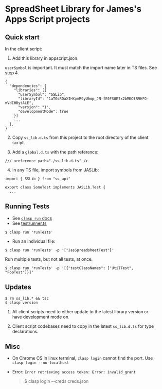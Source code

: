 # SpreadSheet Library for James's Apps Script projects

## Quick start

In the client script:

1. Add this library in appscript.json

`userSymbol` is important. It must match the import name later in TS files. See step 4.

```
{
  "dependencies": {
    "libraries": [{
      "userSymbol": "SSLib",
      "libraryId": "1aTGsRDaXIHXpmR9yUhop_JN-fE0FS0E7x2bMKOtR9HFO-mVdIHBytALE",
      "version": "1",
      "developmentMode": true
    }]
    ...
  },
}

```

2. Copy `ss_lib.d.ts` from this project to the root directory of the client script.

3. Add a `global.d.ts` with the path reference:

```
/// <reference path="./ss_lib.d.ts" />
```

4. In any TS file, import symbols from JASLib:

```
import { SSLib } from "ss_api"

export class SomeTest implements JASLib.Test {
  ...
```

## Running Tests

- See [`clasp run` docs](https://github.com/google/clasp/#run)
- See [testrunner.ts](https://github.com/jamesoguntebi/JAS_SS_Lib/blob/master/testing/testrunner.ts)

```
$ clasp run 'runTests'
```

- Run an individual file:

```
$ clasp run 'runTests' -p '["JasSpreadsheetTest"]'
```

Run multiple tests, but not all tests, at once.

```
$ clasp run 'runTests' -p '[{"testClassNames": ["UtilTest", "FooTest"]}]'
```

## Updates

```
$ rm ss_lib.* && tsc
$ clasp version
```

1. All client scripts need to either update to the latest library version or have development mode on.

2. Client script codebases need to copy in the latest `ss_lib.d.ts` for type declarations.

## Misc

- On Chrome OS in linux terminal, `clasp login` cannot find the port. Use `clasp login --no-localhost`

- Error: `Error retrieving access token: Error: invalid_grant`

    > $ clasp login --creds creds.json
